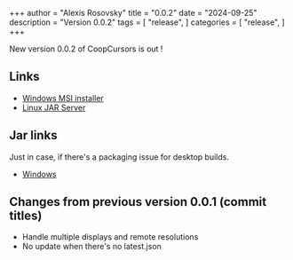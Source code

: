+++
author = "Alexis Rosovsky"
title = "0.0.2"
date = "2024-09-25"
description = "Version 0.0.2"
tags = [
    "release",
]
categories = [
    "release",
]
+++

New version 0.0.2 of CoopCursors is out !

## Links

* [Windows MSI installer](https://storage.googleapis.com/coopcursors/windows/msi/CoopCursors-0.0.2.msi)
* [Linux JAR Server](https://storage.googleapis.com/coopcursors/linux/uberJar/CoopCursors-server-0.0.2-linux-amd64.jar)

## Jar links

Just in case, if there's a packaging issue for desktop builds.

* [Windows](https://storage.googleapis.com/coopcursors/windows/uberJar/CoopCursors-windows-x64-1.0.0.jar)


## Changes from previous version 0.0.1 (commit titles)

- Handle multiple displays and remote resolutions
- No update when there's no latest.json

